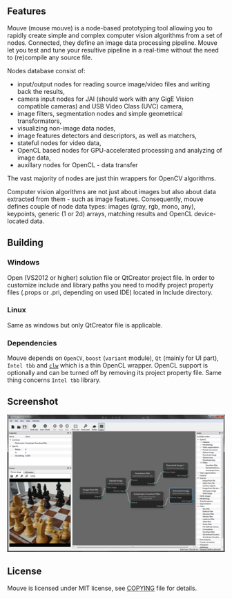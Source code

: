 ## Features

Mouve (mouse mouve) is a node-based prototyping tool allowing you to rapidly create simple and complex computer vision algorithms from a set of nodes. Connected, they define an image data processing pipeline. Mouve let you test and tune your resultive pipeline in a real-time without the need to (re)compile any source file.

Nodes database consist of:

- input/output nodes for reading source image/video files and writing back the results,
- camera input nodes for JAI (should work with any GigE Vision compatible cameras) and USB Video Class (UVC) camera, 
- image filters, segmentation nodes and simple geometrical transformators,
- visualizing non-image data nodes,
- image features detectors and descriptors, as well as matchers,
- stateful nodes for video data,
- OpenCL based nodes for GPU-accelerated processing and analyzing of image data,
- auxillary nodes for OpenCL - data transfer

The vast majority of nodes are just thin wrappers for OpenCV algorithms.

Computer vision algorithms are not just about images but also about data extracted from them - such as image features. Consequently, mouve defines couple of node data types: images (gray, rgb, mono, any), keypoints, generic (1 or 2d) arrays, matching results and OpenCL device-located data.

## Building

### Windows 

Open (VS2012 or higher) solution file or QtCreator project file. In order to customize include and library paths you need to modify project property files (.props or .pri, depending on used IDE) located in Include directory. 

### Linux

Same as windows but only QtCreator file is applicable.

### Dependencies

Mouve depends on `OpenCV`, `boost` (`variant` module), `Qt` (mainly for UI part), `Intel tbb` and [`clw`](https://github.com/k0zmo/clw) which is a thin OpenCL wrapper.
OpenCL support is optionally and can be turned off by removing its project property file. Same thing concerns `Intel tbb` library. 

## Screenshot

![Screenshot](ss.png?raw=true)

## License

Mouve is licensed under MIT license, see [COPYING](COPYING) file for details.

